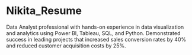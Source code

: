 # Nikita_Resume
Data Analyst professional with hands-on experience in data visualization and analytics using Power BI, Tableau, SQL, and Python. Demonstrated success in leading projects that increased sales conversion rates by 40% and reduced customer acquisition costs by 25%. 
